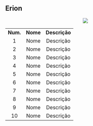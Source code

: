 ## Erion 

<p align="center">
<img src="./" />
</p> 

<table align="center">
    <tr align="center">
        <td><strong>Num.</strong></td>
        <td><strong>Nome</strong></td>
        <td><strong>Descrição</strong></td>
    </tr>
    <tr align="center">
        <td>1</tdr>
        <td>Nome</td>
        <td>Descrição</td>
    </tr>
    <tr align="center">
        <td>2</tdr>
        <td>Nome</td>
        <td>Descrição</td>
    </tr>
    <tr align="center">
        <td>3</tdr>
        <td>Nome</td>
        <td>Descrição</td>
    </tr>
    <tr align="center">
        <td>4</tdr>
        <td>Nome</td>
        <td>Descrição</td>
    </tr>
    <tr align="center">
        <td>5</tdr>
        <td>Nome</td>
        <td>Descrição</td>
    </tr>
    <tr align="center">
        <td>6</tdr>
        <td>Nome</td>
        <td>Descrição</td>
    </tr>
    <tr align="center">
        <td>7</tdr>
        <td>Nome</td>
        <td>Descrição</td>
    </tr>
    <tr align="center">
        <td>8</tdr>
        <td>Nome</td>
        <td>Descrição</td>
    </tr>
    <tr align="center">
        <td>9</tdr>
        <td>Nome</td>
        <td>Descrição</td>
    </tr>
    <tr align="center">
        <td>10</tdr>
        <td>Nome</td>
        <td>Descrição</td>
    </tr>
</table>